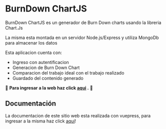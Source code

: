 # **BurnDown ChartJS**

BurnDown ChartJS es un generador de Burn Down charts usando la libreria Chart.Js

La misma esta montada en un servidor Node.js/Express y utiliza MongoDb para almacenar los datos

Esta aplicacion cuenta con:

* Ingreso con autentificacion 
* Generacion de Burn Down Chart
* Comparacion del trabajo ideal con el trabajo realizado
* Guardado del contenido generado

:rocket: **Para ingresar a la web haz click [aqui](https://agendapp.uy/) .** :rocket:


## Documentación

La documentacion de este sitio web esta realizada con vuepress, para ingresar a la misma haz click [aqui](https://agendapp.uy)!



